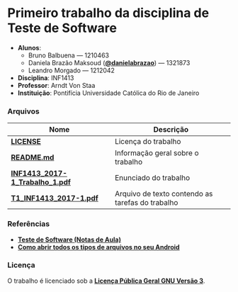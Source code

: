 # Primeiro trabalho da disciplina de Teste de Software #
- **Alunos**: 
  * Bruno Balbuena — 1210463
  * Daniela Brazão Maksoud (**[@danielabrazao](https://github.com/danielabrazao)**) — 1321873
  * Leandro Morgado — 1212042
- **Disciplina**: INF1413
- **Professor**: Arndt Von Staa
- **Instituição**: Pontifícia Universidade Católica do Rio de Janeiro

### Arquivos ###

Nome | Descrição
------------ | -------------
**[LICENSE](https://github.com/danielabrazao/INF1413-T1/blob/master/LICENSE)** | Licença do trabalho
**[README.md](https://github.com/danielabrazao/INF1413-T1/blob/master/README.md)** | Informação geral sobre o trabalho
**[INF1413_2017-1_Trabalho_1.pdf](https://github.com/danielabrazao/INF1413-T1/blob/master/INF1413_2017-1_Trabalho_1.pdf)** | Enunciado do trabalho
**[T1_INF1413_2017-1.pdf](https://github.com/danielabrazao/INF1413-T1/blob/master/T1_INF1413_2017-1.pdf)** | Arquivo de texto contendo as tarefas do trabalho

### Referências ###
- **[Teste de Software (Notas de Aula)](http://www.inf.puc-rio.br/~inf1413/)**
- **[Como abrir todos os tipos de arquivos no seu Android](http://www.androidpit.com.br/como-abrir-todos-tipos-arquivos-android#fotos)**

### Licença ###
O trabalho é licenciado sob a **[Licença Pública Geral GNU Versão 3](http://www.gnu.org/licenses/gpl-3.0.html)**.


